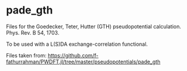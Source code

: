 # pade_gth

Files for the Goedecker, Teter, Hutter (GTH) pseudopotential calculation. Phys. Rev. B 54, 1703.

To be used with a L(S)DA exchange-correlation functional.

Files taken from: https://github.com/f-fathurrahman/PWDFT.jl/tree/master/pseudopotentials/pade_gth

